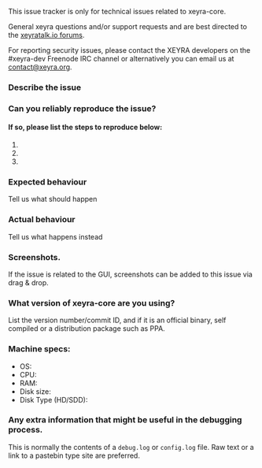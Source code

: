 <!--- Remove sections that do not apply -->

This issue tracker is only for technical issues related to xeyra-core.

General xeyra questions and/or support requests and are best directed to the [xeyratalk.io forums](https://xeyratalk.io/).

For reporting security issues, please contact the XEYRA developers on the #xeyra-dev Freenode IRC channel or alternatively you can email us at contact@xeyra.org.

### Describe the issue

### Can you reliably reproduce the issue?
#### If so, please list the steps to reproduce below:
1.
2.
3.

### Expected behaviour
Tell us what should happen

### Actual behaviour
Tell us what happens instead

### Screenshots.
If the issue is related to the GUI, screenshots can be added to this issue via drag & drop.

### What version of xeyra-core are you using?
List the version number/commit ID, and if it is an official binary, self compiled or a distribution package such as PPA.

### Machine specs:
- OS:
- CPU:
- RAM:
- Disk size:
- Disk Type (HD/SDD):

### Any extra information that might be useful in the debugging process.
This is normally the contents of a `debug.log` or `config.log` file. Raw text or a link to a pastebin type site are preferred.
